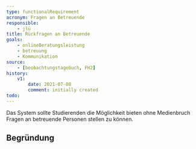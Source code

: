 ```yaml
---
type: functionalRequirement
acronym: Fragen an Betreuende
responsible: 
    - jlü
title: Rückfragen an Betreuende
goals: 
    - onlineBeratungsleistung
    - betreuung
    - Kommunikation
source:
    - [beobachtungstagebuch, FH2]
history:
    v1:
        date: 2021-07-08
        comment: initially created
todo: 
---
```



Das System sollte Studierenden die Möglichkeit bieten ohne Medienbruch Fragen an betreuende Personen stellen zu können.

## Begründung
